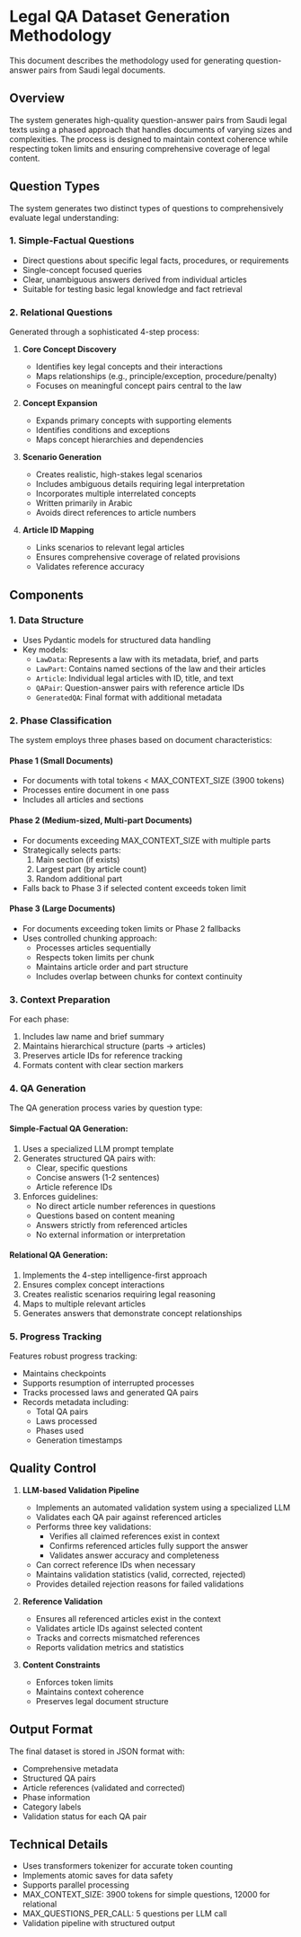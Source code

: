 # Legal QA Dataset Generation Methodology

This document describes the methodology used for generating question-answer pairs from Saudi legal documents.

## Overview

The system generates high-quality question-answer pairs from Saudi legal texts using a phased approach that handles documents of varying sizes and complexities. The process is designed to maintain context coherence while respecting token limits and ensuring comprehensive coverage of legal content.

## Question Types

The system generates two distinct types of questions to comprehensively evaluate legal understanding:

### 1. Simple-Factual Questions
- Direct questions about specific legal facts, procedures, or requirements
- Single-concept focused queries
- Clear, unambiguous answers derived from individual articles
- Suitable for testing basic legal knowledge and fact retrieval

### 2. Relational Questions
Generated through a sophisticated 4-step process:
1. **Core Concept Discovery**
   - Identifies key legal concepts and their interactions
   - Maps relationships (e.g., principle/exception, procedure/penalty)
   - Focuses on meaningful concept pairs central to the law

2. **Concept Expansion**
   - Expands primary concepts with supporting elements
   - Identifies conditions and exceptions
   - Maps concept hierarchies and dependencies

3. **Scenario Generation**
   - Creates realistic, high-stakes legal scenarios
   - Includes ambiguous details requiring legal interpretation
   - Incorporates multiple interrelated concepts
   - Written primarily in Arabic
   - Avoids direct references to article numbers

4. **Article ID Mapping**
   - Links scenarios to relevant legal articles
   - Ensures comprehensive coverage of related provisions
   - Validates reference accuracy

## Components

### 1. Data Structure
- Uses Pydantic models for structured data handling
- Key models:
  - `LawData`: Represents a law with its metadata, brief, and parts
  - `LawPart`: Contains named sections of the law and their articles
  - `Article`: Individual legal articles with ID, title, and text
  - `QAPair`: Question-answer pairs with reference article IDs
  - `GeneratedQA`: Final format with additional metadata

### 2. Phase Classification

The system employs three phases based on document characteristics:

#### Phase 1 (Small Documents)
- For documents with total tokens < MAX_CONTEXT_SIZE (3900 tokens)
- Processes entire document in one pass
- Includes all articles and sections

#### Phase 2 (Medium-sized, Multi-part Documents)
- For documents exceeding MAX_CONTEXT_SIZE with multiple parts
- Strategically selects parts:
  1. Main section (if exists)
  2. Largest part (by article count)
  3. Random additional part
- Falls back to Phase 3 if selected content exceeds token limit

#### Phase 3 (Large Documents)
- For documents exceeding token limits or Phase 2 fallbacks
- Uses controlled chunking approach:
  - Processes articles sequentially
  - Respects token limits per chunk
  - Maintains article order and part structure
  - Includes overlap between chunks for context continuity

### 3. Context Preparation

For each phase:
1. Includes law name and brief summary
2. Maintains hierarchical structure (parts → articles)
3. Preserves article IDs for reference tracking
4. Formats content with clear section markers

### 4. QA Generation

The QA generation process varies by question type:

#### Simple-Factual QA Generation:
1. Uses a specialized LLM prompt template
2. Generates structured QA pairs with:
   - Clear, specific questions
   - Concise answers (1-2 sentences)
   - Article reference IDs
3. Enforces guidelines:
   - No direct article number references in questions
   - Questions based on content meaning
   - Answers strictly from referenced articles
   - No external information or interpretation

#### Relational QA Generation:
1. Implements the 4-step intelligence-first approach
2. Ensures complex concept interactions
3. Creates realistic scenarios requiring legal reasoning
4. Maps to multiple relevant articles
5. Generates answers that demonstrate concept relationships

### 5. Progress Tracking

Features robust progress tracking:
- Maintains checkpoints
- Supports resumption of interrupted processes
- Tracks processed laws and generated QA pairs
- Records metadata including:
  - Total QA pairs
  - Laws processed
  - Phases used
  - Generation timestamps

## Quality Control

1. **LLM-based Validation Pipeline**
   - Implements an automated validation system using a specialized LLM
   - Validates each QA pair against referenced articles
   - Performs three key validations:
     - Verifies all claimed references exist in context
     - Confirms referenced articles fully support the answer
     - Validates answer accuracy and completeness
   - Can correct reference IDs when necessary
   - Maintains validation statistics (valid, corrected, rejected)
   - Provides detailed rejection reasons for failed validations

2. **Reference Validation**
   - Ensures all referenced articles exist in the context
   - Validates article IDs against selected content
   - Tracks and corrects mismatched references
   - Reports validation metrics and statistics

3. **Content Constraints**
   - Enforces token limits
   - Maintains context coherence
   - Preserves legal document structure



## Output Format

The final dataset is stored in JSON format with:
- Comprehensive metadata
- Structured QA pairs
- Article references (validated and corrected)
- Phase information
- Category labels
- Validation status for each QA pair

## Technical Details

- Uses transformers tokenizer for accurate token counting
- Implements atomic saves for data safety
- Supports parallel processing
- MAX_CONTEXT_SIZE: 3900 tokens for simple questions, 12000 for relational
- MAX_QUESTIONS_PER_CALL: 5 questions per LLM call
- Validation pipeline with structured output
